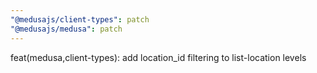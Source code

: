 ```yaml
---
"@medusajs/client-types": patch
"@medusajs/medusa": patch
---
```


feat(medusa,client-types): add location_id filtering to list-location levels
